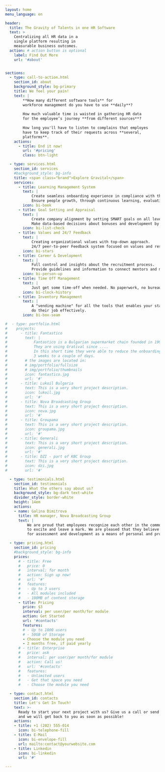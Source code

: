```yaml
---
layout: home
menu_language: en

header:
  title: The Gravity of Talents in one HR Software
  text: >
    Centralizing all HR data in a 
    single platform resulting in 
    measurable business outcomes.
  action: # action button is optional
    label: Find Out More
    url: '#about'


sections:
  - type: call-to-action.html
    section_id: about
    background_style: bg-primary
    title: We feel your pain!
    text: |
        **How many different software tools** for 
        workforce management do you have to use **daily**?
        
        How much valuable time is waisted in gathering HR data 
        for the employee’s journey **from different sources**?
        
        How long you'll have to listen to complains that employes
        have to keep track of their requests across **several, 
        platforms**.
    actions:
      - title: End it now!
        url: '#pricing'
        class: btn-light

  - type: services.html
    section_id: services
    #background_style: bg-info
    title: <span class="brand">Explore Gravital</span>
    services:
      - title: Learning Management System
        text: |
            Create seamless onboarding experience in compliance with the law.
            Ensure people growth, through continuous learning, evaluation and progress tracking.
        icon: bi-book
      - title: Goal Setting and Appraisal
        text: |
            Create company alignment by setting SMART goals on all levels with insighfull statistics.
            Make data-based decisions about bonuses and development by using regular appraisal campains.
        icon: bi-list-check
      - title: Values and 24/7 Feedback
        text: |
            Creating organizational values with top-down approach.
            24/7 peer-to-peer Feedback system focused on values and responsibilites.
        icon: bi-stars
      - title: Career & Development
        text: |
            Full control and insights about the recruitment process.
            Provide guidelines and information to connect mentors and mentees.
        icon: bi-person-up
      - title: Time Off Management
        text: |
            Just get some time-off when needed. No paperwork, no bureaucracy!
        icon: bi-clock-history
      - title: Inventory Management
        text: |
            A "vending machine" for all the tools that enables your staff to simlpy
            do their job effectively.
        icon: bi-box-seam

#  - type: portfolio.html
#    projects:
#      - title: Fantastico
#        text: |
#            Fantastico is a Bulgarian supermarket chain founded in 1991.
#            They are using Gratival since ....
#            In this short time they were able to reduce the onboarding time from
#            3 weeks to a couple of days.
#        # the images are located in:
#        # img/portfolio/fullsize
#        # img/portfolio/thumbnails
#        icon: fantastico.jpg
#        url: '#'
#      - title: Lukoil Bulgaria
#        text: This is a very short project description.
#        icon: lukoil.jpg
#        url: '#'
#      - title: Nova Broadcasting Group
#        text: This is a very short project description.
#        icon: nova.jpg
#        url: '#'
#      - title: Groupama
#        text: This is a very short project description.
#        icon: groupama.jpg
#        url: '#'
#      - title: Generali
#        text: This is a very short project description.
#        icon: generali.jpg
#        url: '#'
#      - title: DZI - part of KBC Group
#        text: This is a very short project description.
#        icon: dzi.jpg
#        url: '#'

  - type: testimonials.html
    section_id: testimonials
    title: What the others say about us?
    background_style: bg-dark text-white
    divider_style: border-white
    height: 14em
    actions:
    - name: Galina Dimitrova
      title: HR manager, Nova Broadcasting Group
      text: |
          We are proud that employees recognize each other in the common mission of creating inspiration,
          to excite and leave a mark. We are pleased that they believe in the meaning of the system
          for assessment and development as a means of personal and professional development.

  - type: pricing.html
    section_id: pricing
    #background_style: bg-info
    prices:
      # - title: Free
      #   price: 0
      #   interval: for month
      #   action: Sign up now!
      #   url: '#'
      #   features:
      #   - Up to 3 users
      #   - All modules included
      #   - 100MB of content storage
      - title: Pricing
        price: $3
        interval: per user/per month/for module
        action: Get Started
        url: '#contacts'
        features:
        # - Up to 1000 users
        # - 50GB of Storage
        - Choose the module you need
        - 2 months free, if paid yearly
      # - title: Enterprise
      #   price: ask
      #   interval: per user/per month/for module
      #   action: Call us!
      #   url: '#contacts'
      #   features:
      #   - Unlimited users
      #   - Get that space you need
      #   - Choose the module you need

  - type: contact.html
    section_id: contacts
    title: Let's Get In Touch!
    text: >-
      Ready to start your next project with us? Give us a call or send us an email
      and we will get back to you as soon as possible!
    actions:
    - title: +1 (202) 555-014
      icon: bi-telephone-fill
    - title: E-Mail
      icon: bi-envelope-fill
      url: mailto:contact@yourwebsite.com
    - title: Linkedin
      icon: bi-linkedin
      url: '#'

---
```

